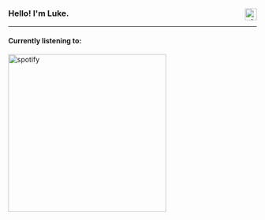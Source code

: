 ### Hello! I'm Luke. <img align="right" alt="git" width="24px" src="https://user-images.githubusercontent.com/67522964/147615459-a2376c05-9da9-4c81-bcfa-d0436df92024.png" /> 
---

#### Currently listening to: 
<img align="bottom" alt="spotify" width="320px" src="https://novatorem-two-theta.vercel.app/api/spotify/?background_color=0D1117&border_color=30363D" />

